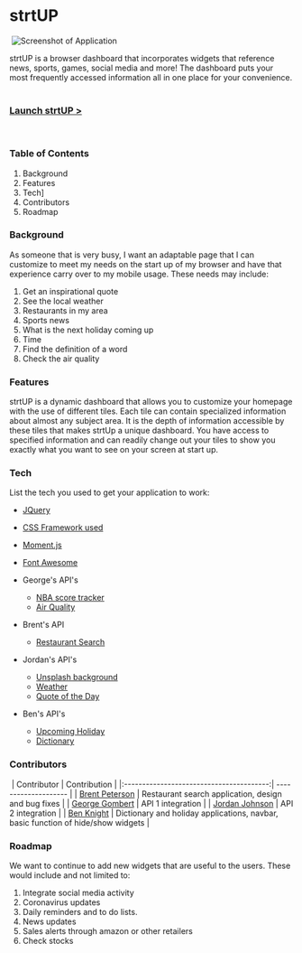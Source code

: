 # strtUP
​
![Screenshot of Application](https://via.placeholder.com/680x340/999999/efefef/?text=Screenshot)

strtUP is a browser dashboard that incorporates widgets that reference news, sports, games, social media and more! The dashboard puts your most frequently accessed information all in one place for your convenience.
​
### [Launch strtUP >](https://brentp24.github.io/strtUP/)
​
### Table of Contents
1.  Background
2.  Features
3.  Tech]
4.  Contributors
5.  Roadmap
​
### Background
As someone that is very busy, I want an adaptable page that I can customize to meet my needs on the start up of my browser and have that experience carry over to my mobile usage. These needs may include:  
1. Get an inspirational quote
2. See the local weather
3. Restaurants in my area
4. Sports news
5. What is the next holiday coming up
6. Time
7. Find the definition of a word
8. Check the air quality


### Features
strtUP is a dynamic dashboard that allows you to customize your homepage with the use of different tiles. Each tile can contain specialized information about almost any subject area. It is the depth of information accessible by these tiles that makes strtUp a unique dashboard. You have access to  specified information and can readily change out your tiles to show you exactly what you want to see on your screen at start up.
​
### Tech
List the tech you used to get your application to work:
​
- [JQuery](https://jquery.com/)
- [CSS Framework used](https://bulma.io/documentation/)
- [Moment.js](https://momentjs.com/)
- [Font Awesome](https://fontawesome.com/)


- George's API's
  - [NBA score tracker](https://www.balldontlie.io/#introduction)
  - [Air Quality](https://openaq.org/v1%20api#/?_k=zdyz6x)
- Brent's API
  - [Restaurant Search](https://developers.zomato.com/api)
- Jordan's API's
  - [Unsplash background](https://unsplash.com/developers)
  - [Weather](https://openweathermap.org/api)
  - [Quote of the Day](https://favqs.com/api)
- Ben's API's 
  - [Upcoming Holiday](https://holidayapi.com/)
  - [Dictionary​](https://www.dictionaryapi.com/)
  
### Contributors
​
| Contributor                              | Contribution         |
|:----------------------------------------:| -------------------- | 
| [Brent Peterson](https://github.com/brentp24) | Restaurant search application, design and bug fixes |
| [George Gombert](https://github.com/georgegombert)  | API 1 integration    |
| [Jordan Johnson](https://github.com/JINJ95) | API 2 integration    |
| [Ben Knight](https://github.com/BenBKnight) | Dictionary and holiday applications, navbar, basic function of hide/show widgets    |
​
### Roadmap 
We want to continue to add new widgets that are useful to the users. These would include and not limited to: 
1.  Integrate social media activity
2.  Coronavirus updates
3.  Daily reminders and to do lists. 
4.  News updates
5.  Sales alerts through amazon or other retailers
6.  Check stocks